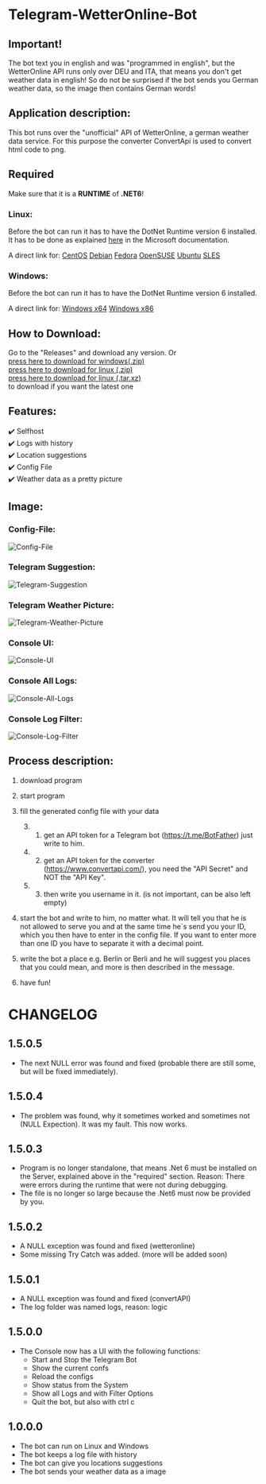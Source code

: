 ﻿# Telegram-WetterOnline-Bot

## Important!
The bot text you in english and was "programmed in english", but the WetterOnline API runs only over DEU and ITA, that means you don't get weather data in english! So do not be surprised if the bot sends you German weather data, so the image then contains German words!

## Application description:

This bot runs over the "unofficial" API of WetterOnline, a german weather data service. For this purpose the converter ConvertApi is used to convert html code to png.

## Required

Make sure that it is a **RUNTIME** of **.NET6**!

### Linux:
Before the bot can run it has to have the DotNet Runtime version 6 installed. It has to be done as explained [here](https://docs.microsoft.com/en-us/dotnet/core/install/linux) in the Microsoft documentation.

A direct link for:
[CentOS](https://docs.microsoft.com/en-us/dotnet/core/install/linux-centos) 
[Debian](https://docs.microsoft.com/en-us/dotnet/core/install/linux-debian) 
[Fedora](https://docs.microsoft.com/en-us/dotnet/core/install/linux-fedora) 
[OpenSUSE](https://docs.microsoft.com/en-us/dotnet/core/install/linux-opensuse) 
[Ubuntu](https://docs.microsoft.com/en-us/dotnet/core/install/linux-ubuntu) 
[SLES](https://docs.microsoft.com/en-us/dotnet/core/install/linux-sles) 

### Windows:
Before the bot can run it has to have the DotNet Runtime version 6 installed.

A direct link for:
[Windows x64](https://dotnet.microsoft.com/en-us/download/dotnet/thank-you/runtime-aspnetcore-6.0.7-windows-x64-installer) 
[Windows x86](https://dotnet.microsoft.com/en-us/download/dotnet/thank-you/runtime-aspnetcore-6.0.7-windows-x86-installer) 

## How to Download:

Go to the "Releases" and download any version.
Or <br/>
[press here to download for windows(.zip)](https://github.com/Schecher1/Telegram_WetterOnline_Bot/releases/download/Telegram-WetterOnline-Bot-Vers-1.5.0.5/Telegram_WetterOnline_Bot-WindowsX64.zip) <br/>
[press here to download for linux (.zip)](https://github.com/Schecher1/Telegram_WetterOnline_Bot/releases/download/Telegram-WetterOnline-Bot-Vers-1.5.0.5/Telegram_WetterOnline_Bot-LinuxX64.zip)<br/>
[press here to download for linux (.tar.xz)](https://github.com/Schecher1/Telegram_WetterOnline_Bot/releases/download/Telegram-WetterOnline-Bot-Vers-1.5.0.5/Telegram_WetterOnline_Bot-LinuxX64.tar.xz)<br/>
to download if you want the latest one


## Features:

✔️ Selfhost<br/>
✔️ Logs with history<br/>
✔️ Location suggestions<br/>
✔️ Config File<br/>
✔️ Weather data as a pretty picture<br/>

## Image:
### Config-File:
![Config-File](IMAGES/Version%201.0.0.0/ConfigFile.PNG)

### Telegram Suggestion:
![Telegram-Suggestion](IMAGES/Version%201.0.0.0/TelegramSuggestion.png)

### Telegram Weather Picture:
![Telegram-Weather-Picture](IMAGES/Version%201.0.0.0/TelegramWeatherPicture.png)

### Console UI:
![Console-UI](IMAGES/Version%201.5.0.0/ConsoleUI_UI.PNG)

### Console All Logs:
![Console-All-Logs](IMAGES/Version%201.5.0.0/ConsoleUI_Log_All.PNG)

### Console Log Filter:
![Console-Log-Filter](IMAGES/Version%201.5.0.0/ConsoleUI_Log_Err.PNG)


## Process description:

1. download program

2. start program

3. fill the generated config file with your data 

     3. 1. get an API token for a Telegram bot (https://t.me/BotFather) just write to him.

     3. 2. get an API token for the converter (https://www.convertapi.com/), you need the "API Secret" and NOT the "API Key".

     3. 3. then write you username in it. (is not important, can be also left empty)

4. start the bot and write to him, no matter what. It will tell you that he is not allowed to serve you and at the same time he´s send you your ID, which you then have to enter in the config file. If you want to enter more than one ID you have to separate it with a decimal point.

5. write the bot a place e.g. Berlin or Berli and he will suggest you places that you could mean, and more is then described in the message.

6. have fun!


# CHANGELOG

## 1.5.0.5
- The next NULL error was found and fixed (probable there are still some, but will be fixed immediately).

## 1.5.0.4
- The problem was found, why it sometimes worked and sometimes not (NULL Expection). It was my fault. This now works.

## 1.5.0.3
- Program is no longer standalone, that means .Net 6 must be installed on the Server, explained above in the "required" section. Reason: There were errors during the runtime that were not during debugging.
- The file is no longer so large because the .Net6 must now be provided by you.

## 1.5.0.2
- A NULL exception was found and fixed (wetteronline)
- Some missing Try Catch was added. (more will be added soon)

## 1.5.0.1
- A NULL exception was found and fixed (convertAPI)
- The log folder was named logs, reason: logic

## 1.5.0.0
- The Console now has a UI with the following functions:
    - Start and Stop the Telegram Bot
    - Show the current confs
    - Reload the configs
    - Show status from the System
    - Show all Logs and with Filter Options
    - Quit the bot, but also with ctrl c

## 1.0.0.0
- The bot can run on Linux and Windows
- The bot keeps a log file with history
- The bot can give you locations suggestions
- The bot sends your weather data as a image
